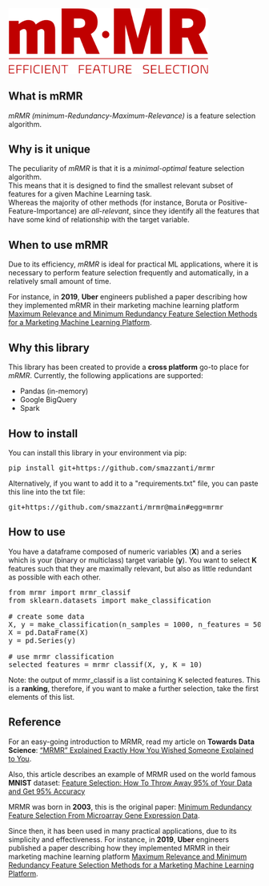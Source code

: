 <p>
<img src="./docs/img/mrmr_logo_white_bck.png" alt="drawing" width="400"/>
</p>

## What is mRMR

*mRMR* *(minimum-Redundancy-Maximum-Relevance)* is a feature selection algorithm.

## Why is it unique

The peculiarity of *mRMR* is that it is a *minimal-optimal* feature selection algorithm. 
<br/>
This means that it is designed to find the smallest relevant subset of features for a given Machine Learning task.
<br/>
Whereas the majority of other methods (for instance, Boruta or Positive-Feature-Importance) are *all-relevant*, 
since they identify all the features that have some kind of relationship with the target variable.

## When to use mRMR

Due to its efficiency, *mRMR* is ideal for practical ML applications, 
where it is necessary to perform feature selection frequently and automatically, 
in a relatively small amount of time.

For instance, in **2019**, **Uber** engineers published a paper describing how they implemented 
mRMR in their marketing machine learning platform [Maximum Relevance and Minimum Redundancy Feature Selection Methods for a Marketing Machine Learning Platform](https://eng.uber.com/research/maximum-relevance-and-minimum-redundancy-feature-selection-methods-for-a-marketing-machine-learning-platform/).

## Why this library
This library has been created to provide a **cross platform** go-to place for *mRMR*.
Currently, the following applications are supported:
- Pandas (in-memory)
- Google BigQuery
- Spark

## How to install

You can install this library in your environment via pip:

<pre>
pip install git+https://github.com/smazzanti/mrmr
</pre>

Alternatively, if you want to add it to a "requirements.txt" file, you can paste this line into the txt file:
<pre>
git+https://github.com/smazzanti/mrmr@main#egg=mrmr
</pre>

## How to use

You have a dataframe composed of numeric variables (**X**) and a series which is your (binary or multiclass) target variable (**y**).
You want to select **K** features such that they are maximally relevant, but also as little redundant as possible with each other.

<pre>
from mrmr import mrmr_classif
from sklearn.datasets import make_classification

# create some data
X, y = make_classification(n_samples = 1000, n_features = 50, n_informative = 10, n_redundant = 40)
X = pd.DataFrame(X)
y = pd.Series(y)

# use mrmr classification
selected_features = mrmr_classif(X, y, K = 10)
</pre>

Note: the output of mrmr_classif is a list containing K selected features. This is a **ranking**, therefore, if you want to make a further selection, take the first elements of this list.

## Reference

For an easy-going introduction to MRMR, read my article on **Towards Data Science**: [“MRMR” Explained Exactly How You Wished Someone Explained to You](https://towardsdatascience.com/mrmr-explained-exactly-how-you-wished-someone-explained-to-you-9cf4ed27458b).

Also, this article describes an example of MRMR used on the world famous **MNIST** dataset: [Feature Selection: How To Throw Away 95% of Your Data and Get 95% Accuracy](https://towardsdatascience.com/feature-selection-how-to-throw-away-95-of-your-data-and-get-95-accuracy-ad41ca016877)

MRMR was born in **2003**, this is the original paper: [Minimum Redundancy Feature Selection From Microarray Gene Expression Data](https://www.researchgate.net/publication/4033100_Minimum_Redundancy_Feature_Selection_From_Microarray_Gene_Expression_Data).

Since then, it has been used in many practical applications, due to its simplicity and effectiveness.
For instance, in **2019**, **Uber** engineers published a paper describing how they implemented MRMR in their marketing machine learning platform [Maximum Relevance and Minimum Redundancy Feature Selection Methods for a Marketing Machine Learning Platform](https://eng.uber.com/research/maximum-relevance-and-minimum-redundancy-feature-selection-methods-for-a-marketing-machine-learning-platform/).
